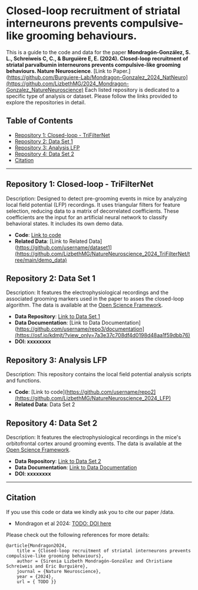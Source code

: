 # Closed-loop recruitment of striatal interneurons prevents compulsive-like grooming behaviours.


This is a guide to the code and data for the paper **Mondragón-González, S. L., Schreiweis C, C., & Burguière E, E. (2024). Closed-loop recruitment of striatal parvalbumin interneurons prevents compulsive-like grooming behaviours. Nature Neuroscience**. [Link to Paper.](https://github.com/Burguiere-Lab/Mondragon-Gonzalez_2024_NatNeuro](https://github.com/LizbethMG/2024_Mondragon-Gonzalez_NatureNeuroscience) Each listed repository is dedicated to a specific type of analysis or dataset. Please follow the links provided to explore the repositories in detail.

## Table of Contents
- [Repository 1: Closed-loop - TriFilterNet](#item-one)
- [Repository 2: Data Set 1](#item-two)
- [Repository 3: Analysis LFP](#item-three)
- [Repository 4: Data Set 2](#item-four)
- [Citation](#item-five)

---
<a id="item-one"></a>
## Repository 1: Closed-loop - TriFilterNet
Description: Designed to detect pre-grooming events in mice by analyzing local field potential (LFP) recordings. It uses triangular filters for feature selection, reducing data to a matrix of decorrelated coefficients. These coefficients are the input for an artificial neural network to classify behavioral states. It includes its own demo data.

- **Code**: [Link to code](https://github.com/LizbethMG/NatureNeuroscience_2024_TriFilterNet)
- **Related Data**: [Link to Related Data](https://github.com/username/dataset1](https://github.com/LizbethMG/NatureNeuroscience_2024_TriFilterNet/tree/main/demo_data)

<a id="item-two"></a>
## Repository 2: Data Set 1
Description: It features the electrophysiological recordings and the associated grooming markers used in the paper to asses the closed-loop algorithm. The data is available at the [Open Science Framework](https://osf.io/).

- **Data Repository**: [Link to Data Set 1](https://osf.io/kdmjt/?view_only=7a3e37c708df4d0198d48aa1f59dbb76)
- **Data Documentation**: [Link to Data Documentation](https://github.com/username/repo3/documentation](https://osf.io/kdmjt/?view_only=7a3e37c708df4d0198d48aa1f59dbb76)
- **DOI: xxxxxxxx**

<a id="item-three"></a>
## Repository 3: Analysis LFP
Description: This repository contains the local field potential analysis scripts and functions.

- **Code**: [Link to code](https://github.com/username/repo2](https://github.com/LizbethMG/NatureNeuroscience_2024_LFP)
- **Related Data**: Data Set 2

<a id="item-four"></a>
## Repository 4: Data Set 2
Description: It features the electrophysiological recordings in the mice's orbitofrontal cortex around grooming events. The data is available at the [Open Science Framework](https://osf.io/).

- **Data Repository**: [Link to Data Set 2](https://osf.io/kdmjt/?view_only=7a3e37c708df4d0198d48aa1f59dbb76)
- **Data Documentation**: [Link to Data Documentation](https://osf.io/kdmjt/?view_only=7a3e37c708df4d0198d48aa1f59dbb76)
- **DOI: xxxxxxxx**

---
<a id="item-five"></a>
## Citation
If you use this code or data we kindly ask you to cite our paper /data. 

- Mondragon et al 2024: [TODO: DOI here](https://github.com/LizbethMG/Mondragon_NatNeuro_CL)

Please check out the following references for more details:

    @article{Mondragon2024,
        title = {Closed-loop recruitment of striatal interneurons prevents compulsive-like grooming behaviours},
        author = {Sirenia Lizbeth Mondragón-González and Christiane Schreiweis and Eric Burguière},
        journal = {Nature Neuroscience},
        year = {2024},
        url = { TODO }}


